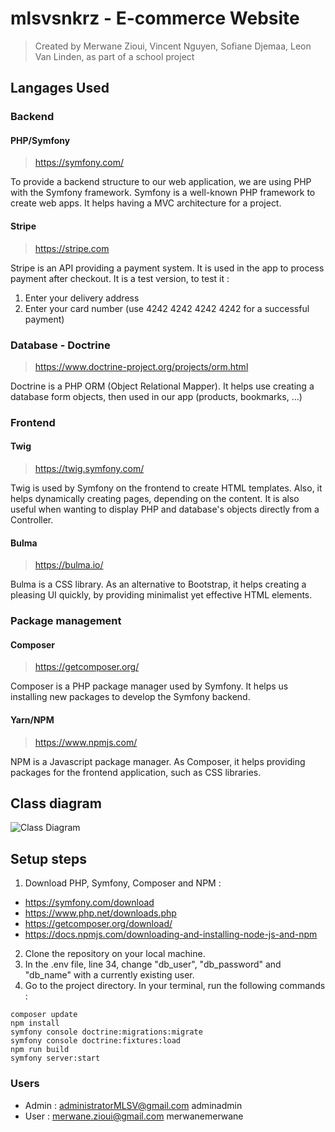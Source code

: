 # mlsvsnkrz - E-commerce Website

> Created by Merwane Zioui, Vincent Nguyen, Sofiane Djemaa, Leon Van Linden, as part of a school project

## Langages Used
### Backend

#### PHP/Symfony

> https://symfony.com/

To provide a backend structure to our web application, we are using PHP with the Symfony framework.
Symfony is a well-known PHP framework to create web apps. It helps having a MVC architecture for a project.

#### Stripe

> https://stripe.com

Stripe is an API providing a payment system. It is used in the app to process payment after checkout.
It is a test version, to test it :
1. Enter your delivery address
2. Enter your card number (use 4242 4242 4242 4242 for a successful payment)

### Database - Doctrine

> https://www.doctrine-project.org/projects/orm.html

Doctrine is a PHP ORM (Object Relational Mapper). It helps use creating a database form objects, then used in our app (products, bookmarks, ...)

### Frontend
#### Twig

> https://twig.symfony.com/

Twig is used by Symfony on the frontend to create HTML templates. Also, it helps dynamically creating pages, depending on the content.
It is also useful when wanting to display PHP and database's objects directly from a Controller.

#### Bulma

> https://bulma.io/

Bulma is a CSS library. As an alternative to Bootstrap, it helps creating a pleasing UI quickly, by providing minimalist yet effective HTML elements.

### Package management
#### Composer

> https://getcomposer.org/

Composer is a PHP package manager used by Symfony. It helps us installing new packages to develop the Symfony backend.

#### Yarn/NPM

> https://www.npmjs.com/

NPM is a Javascript package manager. As Composer, it helps providing packages for the frontend application, such as CSS libraries.

## Class diagram

![Class Diagram](https://github.com/MLSVProjects/mlsvsnkrz/blob/develop/ClassDiagram.png)

## Setup steps

1. Download PHP, Symfony, Composer and NPM :
- https://symfony.com/download
- https://www.php.net/downloads.php
- https://getcomposer.org/download/
- https://docs.npmjs.com/downloading-and-installing-node-js-and-npm
2. Clone the repository on your local machine.
3. In the .env file, line 34, change "db_user", "db_password" and "db_name" with a currently existing user.
4. Go to the project directory. In your terminal, run the following commands :
```console
composer update
npm install
symfony console doctrine:migrations:migrate
symfony console doctrine:fixtures:load
npm run build
symfony server:start
```
### Users

- Admin : administratorMLSV@gmail.com adminadmin
- User : merwane.zioui@gmail.com merwanemerwane
